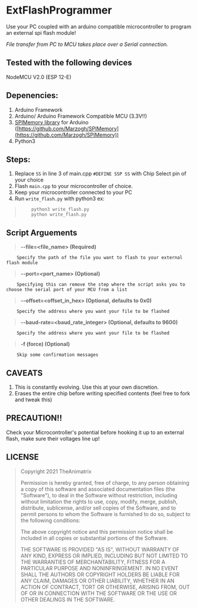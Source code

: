 

# ExtFlashProgrammer

Use your PC coupled with an arduino compatible microcontroller to program an external spi flash module!

*File transfer from PC to MCU takes place over a Serial connection.*

Tested with the following devices
---------------------------------
NodeMCU V2.0 (ESP 12-E)

Depenencies:
------------
1. Arduino Framework
2. Arduino/ Arduino Framework Compatible MCU (3.3V!!)
3. [SPIMemory library](https://github.com/Marzogh/SPIMemory) for Arduino ([https://github.com/Marzogh/SPIMemory](https://github.com/Marzogh/SPIMemory))
4. Python3

Steps:
-------
1. Replace `SS` in line 3 of main.cpp `#DEFINE SSP SS` with Chip Select pin of your choice 
2. Flash `main.cpp` to your microcontroller of choice.
3. Keep your microcontroller connected to your PC
4. Run `write_flash.py` with python3
   ex:
>         python3 write_flash.py
>         python write_flash.py

Script Arguements
-------------------

> **--file=<file_name> (Required)**

        Specify the path of the file you want to flash to your external flash module

> **--port=<port_name> (Optional)**

        Specifying this can remove the step where the script asks you to choose the serial port of your MCU from a list

> **--offset=<offset_in_hex> (Optional, defaults to 0x0)**

        Specify the address where you want your file to be flashed  
        
> **--baud-rate=<baud_rate_integer> (Optional, defaults to 9600)**

        Specify the address where you want your file to be flashed    
        
> **-f (force) (Optional)**

        Skip some confirmation messages

CAVEATS
------
1. This is constantly evolving.
   Use this at your own discretion.
2. Erases the entire chip before writing specified contents 
   (feel free to fork and tweak this)
   
PRECAUTION!!
------------
Check your Microcontroller's potential before hooking it up to an external flash, make sure their voltages line up!

LICENSE
-------
> Copyright 2021 TheAnimatrix
> 
> Permission is hereby granted, free of charge, to any person obtaining
> a copy of this software and associated documentation files (the
> "Software"), to deal in the Software without restriction, including
> without limitation the rights to use, copy, modify, merge, publish,
> distribute, sublicense, and/or sell copies of the Software, and to
> permit persons to whom the Software is furnished to do so, subject to
> the following conditions:
> 
> The above copyright notice and this permission notice shall be
> included in all copies or substantial portions of the Software.
> 
> THE SOFTWARE IS PROVIDED "AS IS", WITHOUT WARRANTY OF ANY KIND,
> EXPRESS OR IMPLIED, INCLUDING BUT NOT LIMITED TO THE WARRANTIES OF
> MERCHANTABILITY, FITNESS FOR A PARTICULAR PURPOSE AND NONINFRINGEMENT.
> IN NO EVENT SHALL THE AUTHORS OR COPYRIGHT HOLDERS BE LIABLE FOR ANY
> CLAIM, DAMAGES OR OTHER LIABILITY, WHETHER IN AN ACTION OF CONTRACT,
> TORT OR OTHERWISE, ARISING FROM, OUT OF OR IN CONNECTION WITH THE
> SOFTWARE OR THE USE OR OTHER DEALINGS IN THE SOFTWARE.
